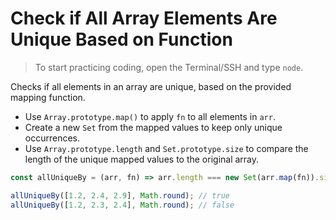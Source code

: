 # Check if All Array Elements Are Unique Based on Function

> To start practicing coding, open the Terminal/SSH and type `node`.

Checks if all elements in an array are unique, based on the provided mapping function.

- Use `Array.prototype.map()` to apply `fn` to all elements in `arr`.
- Create a new `Set` from the mapped values to keep only unique occurrences.
- Use `Array.prototype.length` and `Set.prototype.size` to compare the length of the unique mapped values to the original array.

```js
const allUniqueBy = (arr, fn) => arr.length === new Set(arr.map(fn)).size;
```

```js
allUniqueBy([1.2, 2.4, 2.9], Math.round); // true
allUniqueBy([1.2, 2.3, 2.4], Math.round); // false
```
